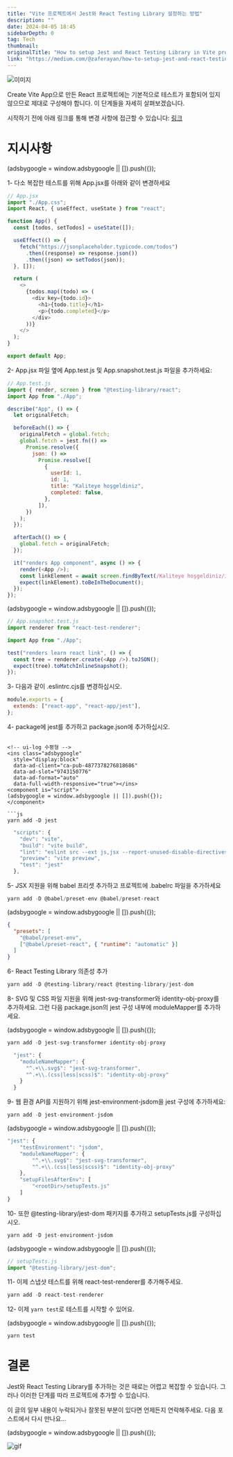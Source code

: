 ```yaml
---
title: "Vite 프로젝트에서 Jest와 React Testing Library 설정하는 방법"
description: ""
date: 2024-04-05 18:45
sidebarDepth: 0
tag: Tech
thumbnail: 
originalTitle: "How to setup Jest and React Testing Library in Vite project"
link: "https://medium.com/@zaferayan/how-to-setup-jest-and-react-testing-library-in-vite-project-2600f2d04bdd"
---
```



![이미지](./img/HowtosetupJestandReactTestingLibraryinViteproject_0.png)

Create Vite App으로 만든 React 프로젝트에는 기본적으로 테스트가 포함되어 있지 않으므로 제대로 구성해야 합니다. 이 단계들을 자세히 살펴보겠습니다.

시작하기 전에 아래 링크를 통해 변경 사항에 접근할 수 있습니다: [링크](https://github.com/ozcanzaferayan/vite-jest-integration/commit/68af95d37849d7cfc6fbd5b005b6e8481896e287)

# 지시사항

<!-- ui-log 수평형 -->
<ins class="adsbygoogle"
  style="display:block"
  data-ad-client="ca-pub-4877378276818686"
  data-ad-slot="9743150776"
  data-ad-format="auto"
  data-full-width-responsive="true"></ins>
<component is="script">
(adsbygoogle = window.adsbygoogle || []).push({});
</component>

1- 다소 복잡한 테스트를 위해 App.jsx를 아래와 같이 변경하세요

```js
// App.jsx
import "./App.css";
import React, { useEffect, useState } from "react";

function App() {
  const [todos, setTodos] = useState([]);

  useEffect(() => {
    fetch("https://jsonplaceholder.typicode.com/todos")
      .then((response) => response.json())
      .then((json) => setTodos(json));
  }, []);

  return (
    <>
      {todos.map((todo) => (
        <div key={todo.id}>
          <h1>{todo.title}</h1>
          <p>{todo.completed}</p>
        </div>
      ))}
    </>
  );
}

export default App;
```

2- App.jsx 파일 옆에 App.test.js 및 App.snapshot.test.js 파일을 추가하세요:

```js
// App.test.js
import { render, screen } from "@testing-library/react";
import App from "./App";

describe("App", () => {
  let originalFetch;

  beforeEach(() => {
    originalFetch = global.fetch;
    global.fetch = jest.fn(() =>
      Promise.resolve({
        json: () =>
          Promise.resolve([
            {
              userId: 1,
              id: 1,
              title: "Kaliteye hoşgeldiniz",
              completed: false,
            },
          ]),
      })
    );
  });

  afterEach(() => {
    global.fetch = originalFetch;
  });

  it("renders App component", async () => {
    render(<App />);
    const linkElement = await screen.findByText(/Kaliteye hoşgeldiniz/i);
    expect(linkElement).toBeInTheDocument();
  });
});
```

<!-- ui-log 수평형 -->
<ins class="adsbygoogle"
  style="display:block"
  data-ad-client="ca-pub-4877378276818686"
  data-ad-slot="9743150776"
  data-ad-format="auto"
  data-full-width-responsive="true"></ins>
<component is="script">
(adsbygoogle = window.adsbygoogle || []).push({});
</component>

```js
// App.snapshot.test.js
import renderer from "react-test-renderer";

import App from "./App";

test("renders learn react link", () => {
  const tree = renderer.create(<App />).toJSON();
  expect(tree).toMatchInlineSnapshot();
});
```

3- 다음과 같이 .eslintrc.cjs를 변경하십시오.

```js
module.exports = {
  extends: ["react-app", "react-app/jest"],
};
```

4- package에 jest를 추가하고 package.json에 추가하십시오. 
```

<!-- ui-log 수평형 -->
<ins class="adsbygoogle"
  style="display:block"
  data-ad-client="ca-pub-4877378276818686"
  data-ad-slot="9743150776"
  data-ad-format="auto"
  data-full-width-responsive="true"></ins>
<component is="script">
(adsbygoogle = window.adsbygoogle || []).push({});
</component>

```js
yarn add -D jest
```

```js
  "scripts": {
    "dev": "vite",
    "build": "vite build",
    "lint": "eslint src --ext js,jsx --report-unused-disable-directives --max-warnings 0",
    "preview": "vite preview",
    "test": "jest"
  },
```

5- JSX 지원을 위해 babel 프리셋 추가하고 프로젝트에 .babelrc 파일을 추가하세요

```js
yarn add -D @babel/preset-env @babel/preset-react
```

<!-- ui-log 수평형 -->
<ins class="adsbygoogle"
  style="display:block"
  data-ad-client="ca-pub-4877378276818686"
  data-ad-slot="9743150776"
  data-ad-format="auto"
  data-full-width-responsive="true"></ins>
<component is="script">
(adsbygoogle = window.adsbygoogle || []).push({});
</component>

```json
{
  "presets": [
    "@babel/preset-env",
    ["@babel/preset-react", { "runtime": "automatic" }]
  ]
}
```

6- React Testing Library 의존성 추가

```js
yarn add -D @testing-library/react @testing-library/jest-dom
```

8- SVG 및 CSS 파일 지원을 위해 jest-svg-transformer와 identity-obj-proxy를 추가하세요. 그런 다음 package.json의 jest 구성 내부에 moduleMapper를 추가하세요.

<!-- ui-log 수평형 -->
<ins class="adsbygoogle"
  style="display:block"
  data-ad-client="ca-pub-4877378276818686"
  data-ad-slot="9743150776"
  data-ad-format="auto"
  data-full-width-responsive="true"></ins>
<component is="script">
(adsbygoogle = window.adsbygoogle || []).push({});
</component>

```js
yarn add -D jest-svg-transformer identity-obj-proxy
```

```js
  "jest": {
    "moduleNameMapper": {
      "^.+\\.svg$": "jest-svg-transformer",
      "^.+\\.(css|less|scss)$": "identity-obj-proxy"
    }
  }
```

9- 웹 환경 API를 지원하기 위해 jest-environment-jsdom을 jest 구성에 추가하세요:

```js
yarn add -D jest-environment-jsdom
```

<!-- ui-log 수평형 -->
<ins class="adsbygoogle"
  style="display:block"
  data-ad-client="ca-pub-4877378276818686"
  data-ad-slot="9743150776"
  data-ad-format="auto"
  data-full-width-responsive="true"></ins>
<component is="script">
(adsbygoogle = window.adsbygoogle || []).push({});
</component>

```js
"jest": {
    "testEnvironment": "jsdom",
    "moduleNameMapper": {
        "^.+\\.svg$": "jest-svg-transformer",
        "^.+\\.(css|less|scss)$": "identity-obj-proxy"
    },
    "setupFilesAfterEnv": [
        "<rootDir>/setupTests.js"
    ]
}
```

10- 또한 @testing-library/jest-dom 패키지를 추가하고 setupTests.js를 구성하십시오.

```js
yarn add -D jest-environment-jsdom
```

<!-- ui-log 수평형 -->
<ins class="adsbygoogle"
  style="display:block"
  data-ad-client="ca-pub-4877378276818686"
  data-ad-slot="9743150776"
  data-ad-format="auto"
  data-full-width-responsive="true"></ins>
<component is="script">
(adsbygoogle = window.adsbygoogle || []).push({});
</component>

```javascript
// setupTests.js
import "@testing-library/jest-dom";
```

11- 이제 스냅샷 테스트를 위해 react-test-renderer를 추가해주세요.

```javascript
yarn add -D react-test-renderer
```

12- 이제 `yarn test`로 테스트를 시작할 수 있어요.

<!-- ui-log 수평형 -->
<ins class="adsbygoogle"
  style="display:block"
  data-ad-client="ca-pub-4877378276818686"
  data-ad-slot="9743150776"
  data-ad-format="auto"
  data-full-width-responsive="true"></ins>
<component is="script">
(adsbygoogle = window.adsbygoogle || []).push({});
</component>

```js
yarn test
```

# 결론

Jest와 React Testing Library를 추가하는 것은 때로는 어렵고 복잡할 수 있습니다. 그러나 이러한 단계를 따라 프로젝트에 추가할 수 있습니다.

이 글의 일부 내용이 누락되거나 잘못된 부분이 있다면 언제든지 연락해주세요. 다음 포스트에서 다시 만나요...

<!-- ui-log 수평형 -->
<ins class="adsbygoogle"
  style="display:block"
  data-ad-client="ca-pub-4877378276818686"
  data-ad-slot="9743150776"
  data-ad-format="auto"
  data-full-width-responsive="true"></ins>
<component is="script">
(adsbygoogle = window.adsbygoogle || []).push({});
</component>

![gif](https://miro.medium.com/v2/resize:fit:292/1*XgvN44MURD-eGdm00Yj03g.gif)